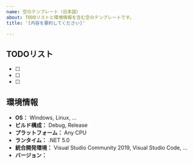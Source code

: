 ```yaml
---
name: 空のテンプレート（日本語）
about: TODOリストと環境情報を含む空のテンプレートです。
title: '[内容を要約してください]'

---
```


## TODOリスト
* [ ]
* [ ]
* [ ]

## 環境情報
* **OS：** Windows, Linux, ...
* **ビルド構成：** Debug, Release
* **プラットフォーム：** Any CPU
* **ランタイム：** .NET 5.0
* **統合開発環境：** Visual Studio Community 2019, Visual Studio Code, ...
* **バージョン：**
